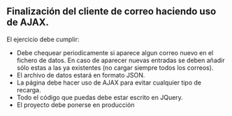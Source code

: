 ## Finalización del cliente de correo haciendo uso de AJAX. 

El ejercicio debe cumplir:

- Debe chequear periodicamente si aparece algun correo nuevo en el fichero de datos. En caso de aparecer nuevas entradas se deben añadir sólo estas a las ya existentes (no cargar siempre todos los correos).
- El archivo de datos estará en formato JSON.
- La página debe hacer uso de AJAX para evitar cualquier tipo de recarga.
- Todo el código que puedas debe estar escrito en JQuery.
- El proyecto debe ponerse en producción
